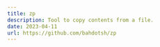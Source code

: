 ```yaml
---
title: zp
description: Tool to copy contents from a file.
date: 2023-04-11
url: https://github.com/bahdotsh/zp
---
```

